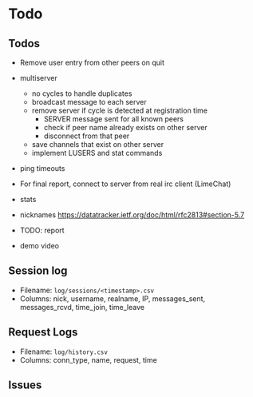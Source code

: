 # Todo

## Todos

- Remove user entry from other peers on quit

- multiserver
  - no cycles to handle duplicates
  - broadcast message to each server
  - remove server if cycle is detected at registration time
    - SERVER message sent for all known peers
    - check if peer name already exists on other server
    - disconnect from that peer
  - save channels that exist on other server
  - implement LUSERS and stat commands
- ping timeouts
- For final report, connect to server from real irc client (LimeChat)
- stats
- nicknames <https://datatracker.ietf.org/doc/html/rfc2813#section-5.7>
- TODO: report
- demo video

## Session log

- Filename: `log/sessions/<timestamp>.csv`
- Columns: nick, username, realname, IP, messages_sent, messages_rcvd, time_join, time_leave

## Request Logs

- Filename: `log/history.csv`
- Columns: conn_type, name, request, time

## Issues
